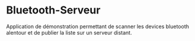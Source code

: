 # Bluetooth-Serveur

Application de démonstration permettant de scanner les devices bluetooth alentour et de publier la liste sur un serveur distant.
